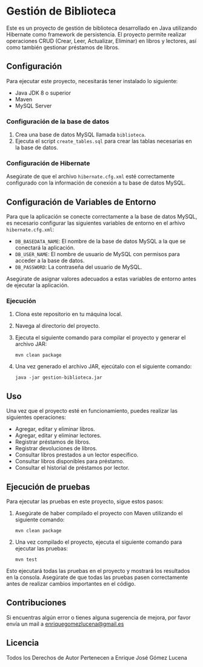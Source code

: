 # Gestión de Biblioteca

Este es un proyecto de gestión de biblioteca desarrollado en Java utilizando Hibernate como framework de persistencia. El proyecto permite realizar operaciones CRUD (Crear, Leer, Actualizar, Eliminar) en libros y lectores, así como también gestionar préstamos de libros.

## Configuración

Para ejecutar este proyecto, necesitarás tener instalado lo siguiente:

- Java JDK 8 o superior
- Maven
- MySQL Server

### Configuración de la base de datos

1. Crea una base de datos MySQL llamada `biblioteca`.
2. Ejecuta el script `create_tables.sql` para crear las tablas necesarias en la base de datos.

### Configuración de Hibernate

Asegúrate de que el archivo `hibernate.cfg.xml` esté correctamente configurado con la información de conexión a tu base de datos MySQL.

## Configuración de Variables de Entorno

Para que la aplicación se conecte correctamente a la base de datos MySQL, es necesario configurar las siguientes variables de entorno en el arhivo `hibernate.cfg.xml`:

- `DB_BASEDATA_NAME`: El nombre de la base de datos MySQL a la que se conectará la aplicación.
- `DB_USER_NAME`: El nombre de usuario de MySQL con permisos para acceder a la base de datos.
- `DB_PASSWORD`: La contraseña del usuario de MySQL.

Asegúrate de asignar valores adecuados a estas variables de entorno antes de ejecutar la aplicación.

### Ejecución

1. Clona este repositorio en tu máquina local.
2. Navega al directorio del proyecto.
3. Ejecuta el siguiente comando para compilar el proyecto y generar el archivo JAR:

    ```
    mvn clean package
    ```

4. Una vez generado el archivo JAR, ejecútalo con el siguiente comando:

    ```
    java -jar gestion-biblioteca.jar
    ```

## Uso

Una vez que el proyecto esté en funcionamiento, puedes realizar las siguientes operaciones:

- Agregar, editar y eliminar libros.
- Agregar, editar y eliminar lectores.
- Registrar préstamos de libros.
- Registrar devoluciones de libros.
- Consultar libros prestados a un lector específico.
- Consultar libros disponibles para préstamo.
- Consultar el historial de préstamos por lector.


## Ejecución de pruebas

Para ejecutar las pruebas en este proyecto, sigue estos pasos:

1. Asegúrate de haber compilado el proyecto con Maven utilizando el siguiente comando:

    ```
    mvn clean package
    ```

2. Una vez compilado el proyecto, ejecuta el siguiente comando para ejecutar las pruebas:

    ```
    mvn test
    ```

Esto ejecutará todas las pruebas en el proyecto y mostrará los resultados en la consola. Asegúrate de que todas las pruebas pasen correctamente antes de realizar cambios importantes en el código.

## Contribuciones

Si encuentras algún error o tienes alguna sugerencia de mejora, por favor envía un mail a enriquegomezlucena@gmail.es

## Licencia

Todos los Derechos de Autor Pertenecen a Enrique José Gómez Lucena
